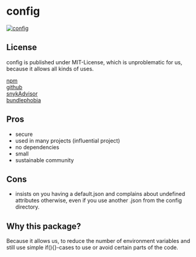 # config
[![config](https://snyk.io/advisor/npm-package/config/badge.svg)](https://snyk.io/advisor/npm-package/config)

## License
config is published under MIT-License, which is unproblematic for us, because it allows all kinds of uses.

[npm](https://www.npmjs.com/package/config) <br>
[github](https://github.com/node-config/node-config)<br>
[snykAdvisor](https://snyk.io/advisor/npm-package/config)<br>
[bundlephobia](https://bundlephobia.com/package/config@3.3.7)

## Pros
* secure
* used in many projects (influential project)
* no dependencies
* small
* sustainable community

## Cons
* insists on you having a default.json and complains about undefined attributes otherwise, even if you use another .json from the config directory. 

## Why this package?
Because it allows us, to reduce the number of environment variables and still use simple if(){}-cases to use or avoid certain parts of the code.